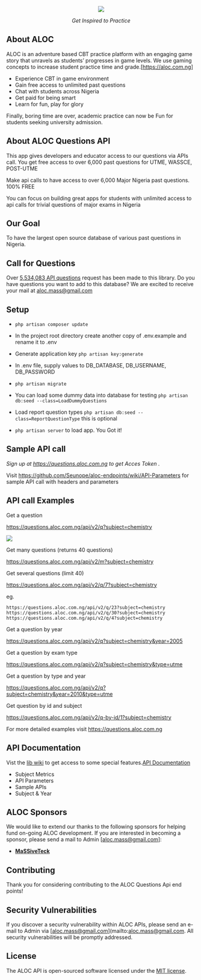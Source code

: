 <p align="center"><img src="https://aloc.ng/asset/images/slide/aloc-shield.png"></p>

<p align="center"><i>Get Inspired to Practice</i></p>

## About ALOC

ALOC is an adventure based CBT practice platform with an engaging game story that unravels as students’ progresses in game levels. We use gaming concepts to increase student practice time and grade.[https://aloc.com.ng]

- Experience CBT in game environment
- Gain free access to unlimited past questions
- Chat with students across Nigeria
- Get paid for being smart
- Learn for fun, play for glory
  
Finally, boring time are over, academic practice can now be Fun for students seeking university admission.

## About ALOC Questions API

This app gives developers and educator access to our questions via APIs call. You get free access to over 6,000 past questions for UTME, WASSCE, POST-UTME

Make api calls to have access to over 6,000 Major Nigeria past questions. 100% FREE

You can focus on building great apps for students with unlimited access to api calls for trivial questions of major exams in Nigeria

## Our Goal

To have the largest open source database of various past questions in Nigeria. 

## Call for Questions

Over <a href=https://questions.aloc.com.ng/api/metrics/subjects-call>5,534,083 API questions</a> request has been made to this library. Do you have questions you want to add to this database? We are excited to receive your mail at aloc.mass@gmail.com

## Setup

- `php artisan composer update`

- In the project root directory create another copy of .env.example and rename it to .env

- Generate application key `php artisan key:generate`

- In .env file, supply values to DB_DATABASE, DB_USERNAME, DB_PASSWORD

- `php artisan migrate`

- You can load some dummy data into database for testing `php artisan db:seed --class=LoadDummyQuestions`

- Load report question types `php artisan db:seed --class=ReportQuestionType` this is optional

- `php artisan server` to load app. You Got it!



## Sample API call 

 _Sign up at https://questions.aloc.com.ng to get *Acces Token* ._

Visit https://github.com/Seunope/aloc-endpoints/wiki/API-Parameters for sample API call with headers and parameters  

## API call Examples

Get a question

https://questions.aloc.com.ng/api/v2/q?subject=chemistry

<img src="https://aloc.ng/asset/images/others/aloc-api-sample.png">

Get many questions (returns 40 questions)

https://questions.aloc.com.ng/api/v2/m?subject=chemistry

Get several questions (limit 40)

https://questions.aloc.com.ng/api/v2/q/7?subject=chemistry

eg.

`https://questions.aloc.com.ng/api/v2/q/23?subject=chemistry`
`https://questions.aloc.com.ng/api/v2/q/30?subject=chemistry`
`https://questions.aloc.com.ng/api/v2/q/4?subject=chemistry`


Get a question by year

https://questions.aloc.com.ng/api/v2/q?subject=chemistry&year=2005

Get a question by exam type

https://questions.aloc.com.ng/api/v2/q?subject=chemistry&type=utme

Get a question by type and year

https://questions.aloc.com.ng/api/v2/q?subject=chemistry&year=2010&type=utme

Get question by id and subject

https://questions.aloc.com.ng/api/v2/q-by-id/1?subject=chemistry

For more detailed examples visit https://questions.aloc.com.ng
## API Documentation

Vist the <a href='https://github.com/Seunope/aloc-endpoints/wiki'>lib wiki</a> to get access to some special features.<a href='https://github.com/Seunope/aloc-endpoints/wiki'>API Documentation</a>

 
- Subject Metrics
- API Parameters
- Sample APIs
- Subject & Year
  
## ALOC Sponsors

We would like to extend our thanks to the following sponsors for helping fund on-going ALOC development. If you are interested in becoming a sponsor, please send a mail to Admin [aloc.mass@gmail.com]:

- **[MaSSiveTeck](https://magbodo.com/)**

## Contributing

Thank you for considering contributing to the ALOC Questions Api end points!

## Security Vulnerabilities

If you discover a security vulnerability within ALOC APIs, please send an e-mail to Admin via [aloc.mass@gmail.com](mailto:aloc.mass@gmail.com. All security vulnerabilities will be promptly addressed.

## License

The ALOC API is open-sourced software licensed under the [MIT license](https://opensource.org/licenses/MIT).
